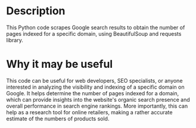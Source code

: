 # Description
This Python code scrapes Google search results to obtain the number of pages indexed for a specific domain, using BeautifulSoup and requests library.

# Why it may be useful
This code can be useful for web developers, SEO specialists, or anyone interested in analyzing the visibility and indexing of a specific domain on Google. It helps determine the number of pages indexed for a domain, which can provide insights into the website's organic search presence and overall performance in search engine rankings. More importantly, this can help as a research tool for online retailers, making a rather accurate estimate of the numbers of products sold. 
